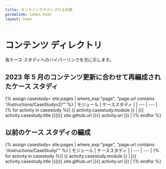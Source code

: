 ```yaml
---
title: オンラインでホストされる手順
permalink: index.html
layout: home
---
```


# コンテンツ ディレクトリ

各ケース スタディへのハイパーリンクを次に示します。


## 2023 年 5 月のコンテンツ更新に合わせて再編成されたケース スタディ

{% assign casestudy= site.pages | where_exp:"page", "page.url contains '/Instructions/CaseStudyv2/'" %}
| モジュール | ケーススタディ |
| --- | --- | 
{% for activity in casestudy  %}| {{ activity.casestudy.module }} | [{{ activity.casestudy.title }}]({{ site.github.url }}{{ activity.url }}) |
{% endfor %}


## 以前のケース スタディの編成

{% assign casestudy= site.pages | where_exp:"page", "page.url contains '/Instructions/CaseStudy/'" %}
| モジュール | ケーススタディ |
| --- | --- | 
{% for activity in casestudy  %}| {{ activity.casestudy.module }} | [{{ activity.casestudy.title }}]({{ site.github.url }}{{ activity.url }}) |
{% endfor %}